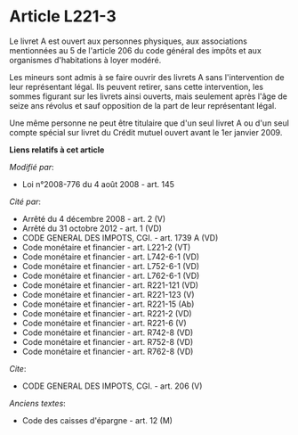 # Article L221-3

Le livret A est ouvert aux personnes physiques, aux associations mentionnées au 5 de l'article 206 du code général des impôts
et aux organismes d'habitations à loyer modéré. 

Les mineurs sont admis à se faire ouvrir des livrets A sans l'intervention de leur représentant légal. Ils peuvent retirer,
sans cette intervention, les sommes figurant sur les livrets ainsi ouverts, mais seulement après l'âge de seize ans révolus
et sauf opposition de la part de leur représentant légal. 

Une même personne ne peut être titulaire que d'un seul livret A ou d'un seul compte spécial sur livret du Crédit mutuel
ouvert avant le 1er janvier 2009.

**Liens relatifs à cet article**

_Modifié par_:

  - Loi n°2008-776 du 4 août 2008 - art. 145

_Cité par_:

  - Arrêté du 4 décembre 2008 - art. 2 (V)
  - Arrêté du 31 octobre 2012 - art. 1 (VD)
  - CODE GENERAL DES IMPOTS, CGI. - art. 1739 A (VD)
  - Code monétaire et financier - art. L221-2 (VT)
  - Code monétaire et financier - art. L742-6-1 (VD)
  - Code monétaire et financier - art. L752-6-1 (VD)
  - Code monétaire et financier - art. L762-6-1 (VD)
  - Code monétaire et financier - art. R221-121 (VD)
  - Code monétaire et financier - art. R221-123 (V)
  - Code monétaire et financier - art. R221-15 (Ab)
  - Code monétaire et financier - art. R221-2 (VD)
  - Code monétaire et financier - art. R221-6 (V)
  - Code monétaire et financier - art. R742-8 (VD)
  - Code monétaire et financier - art. R752-8 (VD)
  - Code monétaire et financier - art. R762-8 (VD)

_Cite_:

  - CODE GENERAL DES IMPOTS, CGI. - art. 206 (V)

_Anciens textes_:

  - Code des caisses d'épargne - art. 12 (M)
